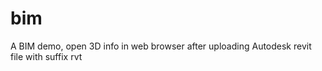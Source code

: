 # bim
A BIM demo, open 3D info in web browser after uploading Autodesk revit file with suffix rvt  
